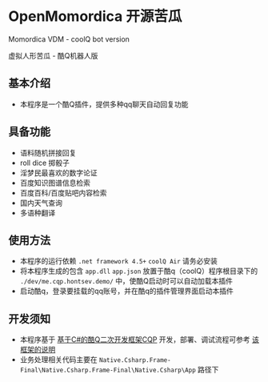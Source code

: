 # OpenMomordica 开源苦瓜

Momordica VDM - coolQ bot version

虚拟人形苦瓜 - 酷Q机器人版

## 基本介绍

- 本程序是一个酷Q插件，提供多种qq聊天自动回复功能

## 具备功能

- 语料随机拼接回复
- roll dice 掷骰子
- 淫梦民最喜欢的数字论证
- 百度知识图谱信息检索
- 百度百科/百度贴吧内容检索
- 国内天气查询
- 多语种翻译

## 使用方法

- 本程序的运行依赖 `.net framework 4.5+` `coolQ Air` 请务必安装
- 将本程序生成的包含 `app.dll` `app.json` 放置于酷q（coolQ）程序根目录下的 `./dev/me.cqp.hontsev.demo/` 中，使酷Q启动时可以自动加载本插件
- 启动酷q，登录要挂载的qq账号，并在酷q的插件管理界面启动本插件

## 开发须知

- 本程序基于 [基于C#的酷Q二次开发框架CQP](https://github.com/Flexlive/CQP/) 开发，部署、调试流程可参考 [该框架的说明](https://cqp.cc/t/29261)
- 业务处理相关代码主要在 `Native.Csharp.Frame-Final\Native.Csharp.Frame-Final\Native.Csharp\App` 路径下







